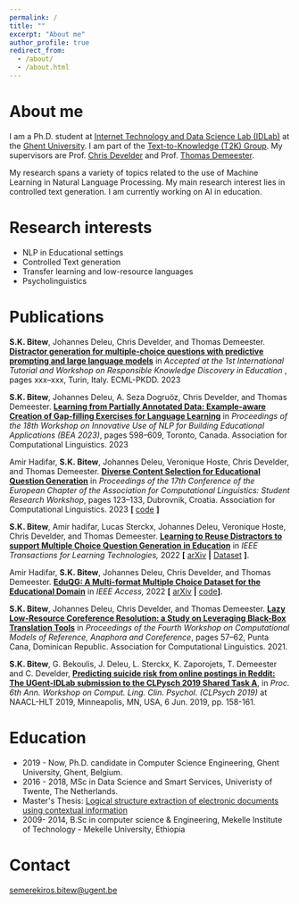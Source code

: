 ```yaml
---
permalink: /
title: ""
excerpt: "About me"
author_profile: true
redirect_from: 
  - /about/
  - /about.html
---
```


About me
======
I am a Ph.D. student at [Internet Technology and Data Science Lab (IDLab)](https://www.ugent.be/ea/idlab/en) at the [Ghent University](https://www.ugent.be/en). I am part of the [Text-to-Knowledge (T2K) Group](https://ugentt2k.github.io/). My supervisors are Prof. [Chris Develder](http://users.atlantis.ugent.be/cdvelder/index.html) and Prof. [Thomas Demeester](https://tdmeeste.github.io/). 

My research spans a variety of topics related to the use of Machine Learning in Natural Language Processing. My main research interest lies in controlled text generation. I am  currently working on AI in education. 

Research interests
======
 
- NLP in Educational settings
- Controlled Text generation
- Transfer learning and low-resource languages
- Psycholinguistics


Publications
======
<b>S.K. Bitew</b>, Johannes Deleu, Chris Develder, and Thomas Demeester.  <b>[Distractor generation for multiple-choice questions with predictive prompting and large language models](https://arxiv.org/abs/2307.16338)</b> in <em> Accepted at the 1st International Tutorial and Workshop on Responsible Knowledge Discovery in Education </em>, pages xxx–xxx, Turin, Italy. ECML-PKDD. 2023

<b>S.K. Bitew</b>, Johannes Deleu, A. Seza Dogruöz, Chris Develder, and Thomas Demeester.  <b>[Learning from Partially Annotated Data: Example-aware Creation of Gap-filling Exercises for Language Learning](https://arxiv.org/pdf/2306.01584.pdf)</b> in <em> Proceedings of the 18th Workshop on Innovative Use of NLP for Building Educational Applications (BEA 2023)</em>, pages 598–609, Toronto, Canada. Association for Computational Linguistics. 2023

Amir Hadifar, <b>S.K. Bitew</b>, Johannes Deleu, Veronique Hoste, Chris Develder, and Thomas Demeester.  <b>[Diverse Content Selection for Educational Question Generation](https://aclanthology.org/2023.eacl-srw.13)</b> in <em> Proceedings of the 17th Conference of the European Chapter of the Association for Computational Linguistics: Student Research Workshop</em>, pages 123–133, Dubrovnik, Croatia. Association for Computational Linguistics. 2023  <b>[</b> [code](https://github.com/hadifar/content_selection) <b>]</b>

<b>S.K. Bitew</b>, Amir hadifar, Lucas Sterckx, Johannes Deleu, Veronique Hoste, Chris Develder, and Thomas Demeester. <b>[Learning to Reuse Distractors to support Multiple Choice Question Generation in Education](https://doi.org/10.1109/TLT.2022.3226523)</b> in <em> IEEE Transactions for Learning Technologies, </em> 2022 <b>[</b> [arXiv](https://doi.org/10.48550/arXiv.2210.13964) <b>|</b> [Dataset](https://github.com/semerekiros/dist-retrieval) <b>]</b>.

Amir Hadifar, <b>S.K. Bitew</b>, Johannes Deleu, Chris Develder, and Thomas Demeester.  <b>[EduQG: A Multi-format Multiple Choice Dataset for the Educational Domain](https://doi.org/10.1109/ACCESS.2023.3248790)</b> in <em> IEEE Access, </em> 2022 <b>[</b> [arXiv](https://doi.org/10.48550/arXiv.2210.06104) <b>|</b> [code](https://github.com/hadifar/question-generation)<b>]</b>.

<b>S.K. Bitew</b>, Johannes Deleu, Chris Develder, and Thomas Demeester.  <b>[Lazy Low-Resource Coreference Resolution: a Study on Leveraging Black-Box Translation Tools](https://aclanthology.org/2021.crac-1.6)</b> in <em> Proceedings of the Fourth Workshop on Computational Models of Reference, Anaphora and Coreference</em>, pages 57–62, Punta Cana, Dominican Republic. Association for Computational Linguistics. 2021.

<b>S.K. Bitew</b>, G. Bekoulis, J. Deleu, L. Sterckx, K. Zaporojets, T. Demeester and C. Develder, <b>[Predicting suicide risk from online postings in Reddit: The UGent-IDLab submission to the CLPysch 2019 Shared Task A](https://aclanthology.org/W19-3019)</b>, in <em>Proc. 6th Ann. Workshop on Comput. Ling. Clin. Psychol. (CLPsych 2019) </em> at NAACL-HLT 2019, Minneapolis, MN, USA, 6 Jun. 2019, pp. 158-161.


Education
======
- 2019 - Now, Ph.D. candidate in Computer Science Engineering, Ghent University, Ghent, Belgium.
- 2016 - 2018, MSc in Data Science and Smart Services, Univeristy of Twente, The Netherlands. 
-  Master's Thesis: [Logical structure extraction of electronic documents using contextual information](http://essay.utwente.nl/76427/1/BITEW_MA_EEMCS.pdf)
- 2009- 2014, B.Sc in computer science & Engineering, Mekelle Institute of Technology - Mekelle University, Ethiopia 


Contact
======
<semerekiros.bitew@ugent.be>
